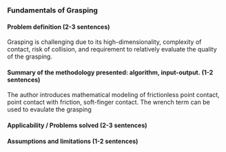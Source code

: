 ### Fundamentals of Grasping
#### Problem definition (2-3 sentences)
Grasping is challenging due to its high-dimensionality, complexity of contact, risk of collision, and requirement to relatively evaluate the quality of the grasping. 

#### Summary of the methodology presented: algorithm, input-output. (1-2 sentences)
The author introduces mathematical modeling of frictionless point contact, point contact with friction, soft-finger contact. The wrench term can be used to evaulate the grasping
#### Applicability / Problems solved (2-3 sentences)

#### Assumptions and limitations (1-2 sentences)